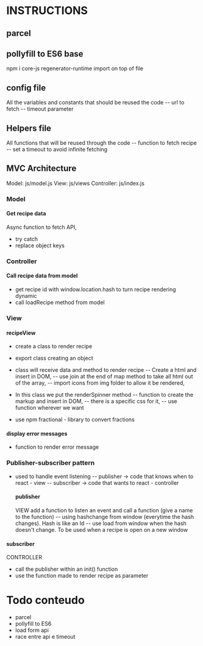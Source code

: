 # INSTRUCTIONS

## parcel

## pollyfill to ES6 base

npm i core-js regenerator-runtime
import on top of file

## config file

All the variables and constants that should be reused
the code
-- url to fetch
-- timeout parameter

## Helpers file

All functions that will be reused through the code
-- function to fetch recipe
-- set a timeout to avoid infinite fetching

## MVC Architecture

Model: js/model.js
View: js/views
Controller: js/index.js

### Model

#### Get recipe data

Async function to fetch API,

- try catch
- replace object keys

### Controller

#### Call recipe data from model

- get recipe id with window.location.hash to turn recipe rendering dynamic
- call loadRecipe method from model

### View

#### recipeView

- create a class to render recipe
- export class creating an object

- class will receive data and method to render recipe
  -- Create a html and insert in DOM,
  -- use join at the end of map method to take all html out of the array,
  -- import icons from img folder to allow it be rendered,

- In this class we put the renderSpinner method
  -- function to create the markup and insert in DOM,
  -- there is a specific css for it,
  -- use function wherever we want

- use npm fractional - library to convert fractions

#### display error messages

- function to render error message

### Publisher-subscriber pattern

- used to handle event listening
  -- publisher -> code that knows when to react - view
  -- subscriber -> code that wants to react - controller

  #### publisher

  VIEW
  add a function to listen an event and call a function (give a name to the function)
  -- using hashchange from window (everytime the hash changes). Hash is like an Id
  -- use load from window when the hash doesn't change. To be used when a recipe is open on a new window

#### subscriber

CONTROLLER

- call the publisher within an init() function
- use the function made to render recipe as parameter

# Todo conteudo

- parcel
- pollyfill to ES6
- load form api
- race entre api e timeout
